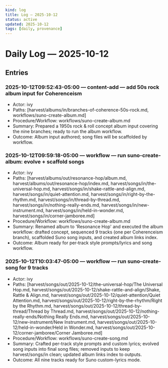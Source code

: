 ```yaml
---
kind: log
title: Log — 2025-10-12
status: active
updated: 2025-10-12
tags: [daily, provenance]
---
```


# Daily Log — 2025-10-12

## Entries

<!-- Copy an entry block from _templates/log-entry.md and fill in fields. Keep it short. -->

### 2025-10-12T09:52:43-05:00 — content-add — add 50s rock album input for Coherenceism

- Actor: ivy
- Paths: [harvest/albums/in/branches-of-coherence-50s-rock.md, workflows/suno-create-album.md]
- Procedure/Workflow: workflows/suno-create-album.md
- Summary: Prepared a 1950s rock & roll concept album input covering the nine branches; ready to run the album workflow.
- Outcome: Album input authored; song files will be scaffolded by workflow.

### 2025-10-12T09:59:18-05:00 — workflow — run suno-create-album: evolve + scaffold songs

- Actor: ivy
- Paths: [harvest/albums/out/resonance-hop/album.md, harvest/albums/out/resonance-hop/index.md, harvest/songs/in/the-universal-hop.md, harvest/songs/in/shake-rattle-and-align.md, harvest/songs/in/quiet-attention.md, harvest/songs/in/right-by-the-rhythm.md, harvest/songs/in/thread-by-thread.md, harvest/songs/in/nothing-really-ends.md, harvest/songs/in/new-instrument.md, harvest/songs/in/held-in-wonder.md, harvest/songs/in/corner-jamboree.md]
- Procedure/Workflow: workflows/suno-create-album.md
- Summary: Renamed album to 'Resonance Hop' and executed the album workflow: drafted concept, sequenced 9 tracks (one per Coherenceism branch), scaffolded Suno song inputs, and created album links index.
- Outcome: Album ready for per‑track style prompts/lyrics and song workflow.

### 2025-10-12T10:03:47-05:00 — workflow — run suno-create-song for 9 tracks

- Actor: ivy
- Paths: [harvest/songs/out/2025-10-12/the-universal-hop/The Universal Hop.md, harvest/songs/out/2025-10-12/shake-rattle-and-align/Shake, Rattle & Align.md, harvest/songs/out/2025-10-12/quiet-attention/Quiet Attention.md, harvest/songs/out/2025-10-12/right-by-the-rhythm/Right by the Rhythm.md, harvest/songs/out/2025-10-12/thread-by-thread/Thread by Thread.md, harvest/songs/out/2025-10-12/nothing-really-ends/Nothing Really Ends.md, harvest/songs/out/2025-10-12/new-instrument/New Instrument.md, harvest/songs/out/2025-10-12/held-in-wonder/Held in Wonder.md, harvest/songs/out/2025-10-12/corner-jamboree/Corner Jamboree.md]
- Procedure/Workflow: workflows/suno-create-song.md
- Summary: Crafted per-track style prompts and custom lyrics; evolved song inputs into final song files; removed inputs to keep harvest/songs/in clean; updated album links index to outputs.
- Outcome: All nine tracks ready for Suno custom-lyrics mode.

